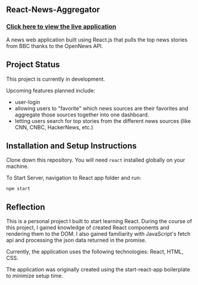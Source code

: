 ## React-News-Aggregator
### [Click here to view the live application](https://nervous-mcnulty-ee2412.netlify.com)
A news web application built using React.js that pulls the top news stories from BBC thanks to the OpenNews API.

## Project Status

This project is currently in development. 

Upcoming features planned include:

- user-login
- allowing users to "favorite" which news sources are their favorites and aggregate those sources together into one dashboard.
- letting users search for top stories from the different news sources (like CNN, CNBC, HackerNews, etc.)


## Installation and Setup Instructions

Clone down this repository. You will need `react` installed globally on your machine.

To Start Server, navigation to React app folder and run:

`npm start`  

## Reflection

This is a personal project I built to start learning React. During the course of this project, I gained knowledge of created React components and rendering them to the DOM. I also gained familiarity with JavaScript's fetch api and processing the json data returned in the promise. 

Currently, the application uses the following technologies: React, HTML, CSS. 

The application was originally created using the start-react-app boilerplate to minimize setup time.

